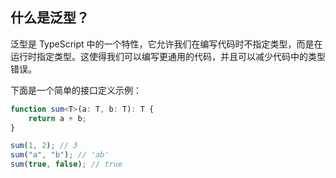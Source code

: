 <PageHeader content="泛型" />

## 什么是泛型？

泛型是 TypeScript 中的一个特性，它允许我们在编写代码时不指定类型，而是在运行时指定类型。这使得我们可以编写更通用的代码，并且可以减少代码中的类型错误。

下面是一个简单的接口定义示例：

```ts
function sum<T>(a: T, b: T): T {
	return a + b;
}

sum(1, 2); // 3
sum("a", "b"); // 'ab'
sum(true, false); // true
```
